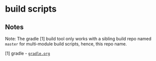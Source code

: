 # build scripts




## Notes

Note: The gradle [1] build tool only works with a sibling build repo named `master` for multi-module build scripts,
hence, this repo name.


[1] gradle - [`gradle.org`](http://gradle.org)
